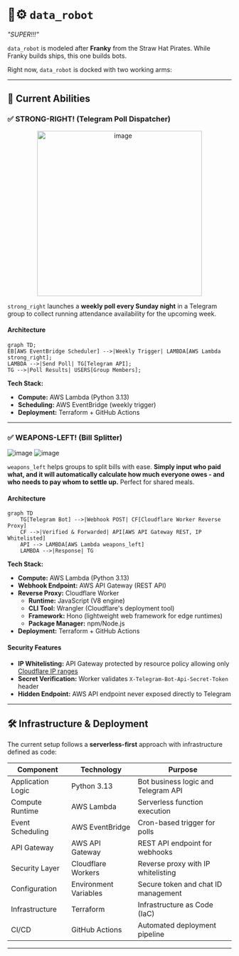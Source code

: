 # 🤖⚙️ `data_robot`
*"SUPER!!!"*

`data_robot` is modeled after **Franky** from the Straw Hat Pirates. While Franky builds ships, this one builds bots.

Right now, `data_robot` is docked with two working arms:

---

## 🚀 Current Abilities

### ✅ STRONG-RIGHT! (Telegram Poll Dispatcher)
<div align="center">
  <img width="370" alt="image" src="https://github.com/user-attachments/assets/0ea2cdff-19a1-46a6-8295-dc1f06583cf0" />
</div>

`strong_right` launches a **weekly poll every Sunday night** in a Telegram group to collect running attendance availability for the upcoming week. 

#### Architecture
```mermaid
graph TD;
EB[AWS EventBridge Scheduler] -->|Weekly Trigger| LAMBDA[AWS Lambda strong_right];
LAMBDA -->|Send Poll| TG[Telegram API];
TG -->|Poll Results| USERS[Group Members];
```


**Tech Stack:**
- **Compute:** AWS Lambda (Python 3.13)
- **Scheduling:** AWS EventBridge (weekly trigger)
- **Deployment:** Terraform + GitHub Actions

---

### ✅ WEAPONS-LEFT! (Bill Splitter)
![image](https://github.com/user-attachments/assets/207cb0d5-ec81-410a-b974-f6fd1341f949)
![image](https://github.com/user-attachments/assets/64859a6b-c37f-484c-95b5-b4c5bf3f630c)

`weapons_left` helps groups to split bills with ease. **Simply input who paid what, and it will automatically calculate how much everyone owes - and who needs to pay whom to settle up.** Perfect for shared meals.

#### Architecture
```mermaid
graph TD
    TG[Telegram Bot] -->|Webhook POST| CF[Cloudflare Worker Reverse Proxy]
    CF -->|Verified & Forwarded| API[AWS API Gateway REST, IP Whitelisted]
    API --> LAMBDA[AWS Lambda weapons_left]
    LAMBDA -->|Response| TG
```

**Tech Stack:**
- **Compute:** AWS Lambda (Python 3.13)
- **Webhook Endpoint:** AWS API Gateway (REST API)
- **Reverse Proxy:** Cloudflare Worker
  - **Runtime:** JavaScript (V8 engine)
  - **CLI Tool:** Wrangler (Cloudflare's deployment tool)
  - **Framework:** Hono (lightweight web framework for edge runtimes)
  - **Package Manager:** npm/Node.js
- **Deployment:** Terraform + GitHub Actions

#### Security Features
- **IP Whitelisting:** API Gateway protected by resource policy allowing only [Cloudflare IP ranges](https://www.cloudflare.com/ips/)
- **Secret Verification:** Worker validates `X-Telegram-Bot-Api-Secret-Token` header
- **Hidden Endpoint:** AWS API endpoint never exposed directly to Telegram

---

## 🛠️ Infrastructure & Deployment

The current setup follows a **serverless-first** approach with infrastructure defined as code:

| Component          | Technology           | Purpose                                |
|--------------------|----------------------|----------------------------------------|
| Application Logic  | Python 3.13          | Bot business logic and Telegram API    |
| Compute Runtime    | AWS Lambda           | Serverless function execution          |
| Event Scheduling   | AWS EventBridge      | Cron-based trigger for polls           |
| API Gateway        | AWS API Gateway      | REST API endpoint for webhooks         |
| Security Layer     | Cloudflare Workers   | Reverse proxy with IP whitelisting     |
| Configuration      | Environment Variables| Secure token and chat ID management    |
| Infrastructure     | Terraform            | Infrastructure as Code (IaC)           |
| CI/CD              | GitHub Actions       | Automated deployment pipeline          |

---
